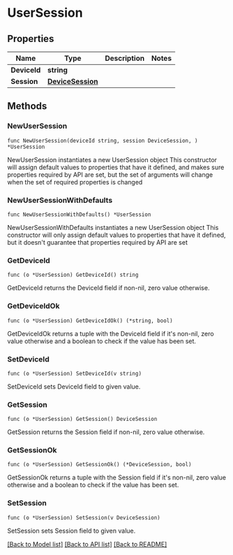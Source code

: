 # UserSession

## Properties

Name | Type | Description | Notes
------------ | ------------- | ------------- | -------------
**DeviceId** | **string** |  | 
**Session** | [**DeviceSession**](DeviceSession.md) |  | 

## Methods

### NewUserSession

`func NewUserSession(deviceId string, session DeviceSession, ) *UserSession`

NewUserSession instantiates a new UserSession object
This constructor will assign default values to properties that have it defined,
and makes sure properties required by API are set, but the set of arguments
will change when the set of required properties is changed

### NewUserSessionWithDefaults

`func NewUserSessionWithDefaults() *UserSession`

NewUserSessionWithDefaults instantiates a new UserSession object
This constructor will only assign default values to properties that have it defined,
but it doesn't guarantee that properties required by API are set

### GetDeviceId

`func (o *UserSession) GetDeviceId() string`

GetDeviceId returns the DeviceId field if non-nil, zero value otherwise.

### GetDeviceIdOk

`func (o *UserSession) GetDeviceIdOk() (*string, bool)`

GetDeviceIdOk returns a tuple with the DeviceId field if it's non-nil, zero value otherwise
and a boolean to check if the value has been set.

### SetDeviceId

`func (o *UserSession) SetDeviceId(v string)`

SetDeviceId sets DeviceId field to given value.


### GetSession

`func (o *UserSession) GetSession() DeviceSession`

GetSession returns the Session field if non-nil, zero value otherwise.

### GetSessionOk

`func (o *UserSession) GetSessionOk() (*DeviceSession, bool)`

GetSessionOk returns a tuple with the Session field if it's non-nil, zero value otherwise
and a boolean to check if the value has been set.

### SetSession

`func (o *UserSession) SetSession(v DeviceSession)`

SetSession sets Session field to given value.



[[Back to Model list]](../README.md#documentation-for-models) [[Back to API list]](../README.md#documentation-for-api-endpoints) [[Back to README]](../README.md)


